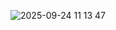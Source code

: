 ![2025-09-24 11 13 47](https://github.com/user-attachments/assets/fc06f2cf-152e-4098-a115-788094a5e618)
